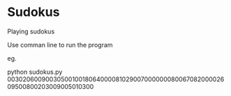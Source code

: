 # Sudokus

Playing sudokus

Use comman line to run the program

eg.

python sudokus.py 003020600900305001001806400008102900700000008006708200002609500800203009005010300
